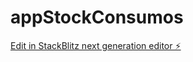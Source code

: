 # appStockConsumos

[Edit in StackBlitz next generation editor ⚡️](https://stackblitz.com/~/github.com/webJaviC/appStockConsumos)